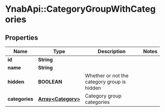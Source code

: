 # YnabApi::CategoryGroupWithCategories

## Properties
Name | Type | Description | Notes
------------ | ------------- | ------------- | -------------
**id** | **String** |  | 
**name** | **String** |  | 
**hidden** | **BOOLEAN** | Whether or not the category group is hidden | 
**categories** | [**Array&lt;Category&gt;**](Category.md) | Category group categories | 


